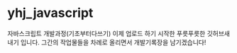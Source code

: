 # yhj_javascript
자바스크립트 개발과정(기초부터다쓰기)
이제 업로드 하기 시작한 푸릇푸릇한 깃허브새내기 입니다. 그간의 작업물들을 차례로 올리면서 개발기록장을 남기겠습니다!
